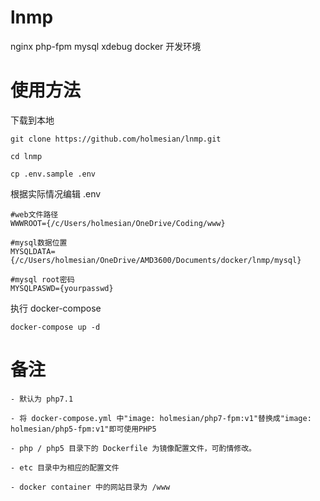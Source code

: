 # lnmp

nginx  php-fpm  mysql xdebug docker 开发环境

# 使用方法

下载到本地

    git clone https://github.com/holmesian/lnmp.git

    cd lnmp

    cp .env.sample .env

根据实际情况编辑 .env

    #web文件路径
    WWWROOT={/c/Users/holmesian/OneDrive/Coding/www}

    #mysql数据位置
    MYSQLDATA={/c/Users/holmesian/OneDrive/AMD3600/Documents/docker/lnmp/mysql}

    #mysql root密码
    MYSQLPASWD={yourpasswd}

执行 docker-compose

    docker-compose up -d
    


# 备注

    - 默认为 php7.1 
    
    - 将 docker-compose.yml 中"image: holmesian/php7-fpm:v1"替换成"image: holmesian/php5-fpm:v1"即可使用PHP5
    
    - php / php5 目录下的 Dockerfile 为镜像配置文件，可酌情修改。
    
    - etc 目录中为相应的配置文件 
    
    - docker container 中的网站目录为 /www 

